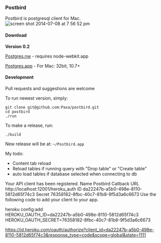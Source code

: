 ### Postbird

Postbird is postgresql client for Mac.
![screen shot 2014-07-08 at 7 56 52 pm](https://cloud.githubusercontent.com/assets/26019/3509770/5e85ff5e-069f-11e4-8eb0-c83656291163.png)


#### Download

**Version 0.2**

[Postgres.nw](https://github.com/Paxa/postbird/releases/download/0.2/Postbird.nw) - requires node-webkit.app

[Postgres.app](https://github.com/Paxa/postbird/releases/download/0.2/Postbird.app.zip) - For Mac: 32bit, 10.7+


#### Development

Pull requests and suggestions are welcome

To run newest version, simply:

    git clone git@github.com:Paxa/postbird.git
    cd postbird
    ./run

To make a release, run:

    ./build

New release will be at: `~/Postbird.app`

My todo:

* Content tab reload
* Reload tables if running query with "Drop table" or "Create table"
* auto load tables if database selected when connecting to db

Your API client has been registered.
Name
Postbird
Callback URL
http://localhost:12001/heroku_auth
ID
da22247b-a5b0-498e-8110-5812d65f74c3
Secret
76358182-8fbc-40c7-81b8-9f5d3a6c6673
Use the following code to add your client to your app.

heroku config:add \
  HEROKU_OAUTH_ID=da22247b-a5b0-498e-8110-5812d65f74c3 \
  HEROKU_OAUTH_SECRET=76358182-8fbc-40c7-81b8-9f5d3a6c6673

https://id.heroku.com/oauth/authorize?client_id=da22247b-a5b0-498e-8110-5812d65f74c3&response_type=code&scope=global&state=1111